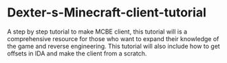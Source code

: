 # Dexter-s-Minecraft-client-tutorial
A step by step tutorial to make MCBE client, this tutorial will is a comprehensive resource for those who want to expand their knowledge of the game and reverse engineering. This tutorial will also include how to get offsets in IDA and make the client from a scratch. 
